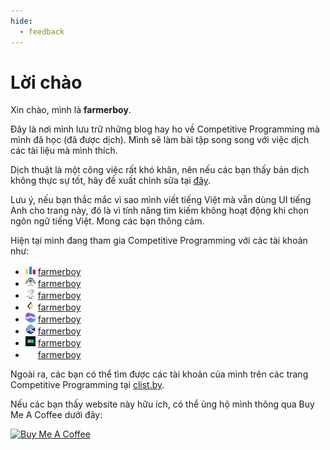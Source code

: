```yaml
---
hide:
  - feedback
---
```


# Lời chào

Xin chào, mình là **farmerboy**.

Đây là nơi mình lưu trữ những blog hay ho về Competitive Programming mà mình đã học (đã được dịch). Mình sẽ làm bài tập song song với việc dịch các tài liệu mà mình thích.

Dịch thuật là một công việc rất khó khăn, nên nếu các bạn thấy bản dịch không thực sự tốt, hãy đề xuất chỉnh sửa tại [đây](https://github.com/farmerboy95/CPBlogs).

Lưu ý, nếu bạn thắc mắc vì sao mình viết tiếng Việt mà vẫn dùng UI tiếng Anh cho trang này, đó là vì tính năng tìm kiếm không hoạt động khi chọn ngôn ngữ tiếng Việt. Mong các bạn thông cảm.

Hiện tại mình đang tham gia Competitive Programming với các tài khoản như:

- <img src="/img/codeforces.png" width="16" height="16"/>  [farmerboy](https://codeforces.com/profile/farmerboy)
- <img src="/img/atcoder.png" width="16" height="16"/>  [farmerboy](https://atcoder.jp/users/farmerboy)
- <img src="/img/codechef.png" width="16" height="16"/>  [farmerboy](https://www.codechef.com/users/farmerboy)
- <img src="/img/leetcode.png" width="16" height="16"/>  [farmerboy](https://leetcode.com/farmerboy/)
- <img src="/img/topcoder.png" width="16" height="16"/>  [farmerboy](https://www.topcoder.com/members/farmerboy)
- <img src="/img/toki.png" width="16" height="16"/>  [farmerboy](https://tlx.toki.id/profiles/farmerboy)
- <img src="/img/hackerrank.png" width="16" height="16"/>  [farmerboy](https://www.hackerrank.com/profile/farmerboy)
- <img src="/img/uva.ico" width="16" height="16"/>  [farmerboy](https://uhunt.onlinejudge.org/id/762901)

Ngoài ra, các bạn có thể tìm được các tài khoản của mình trên các trang Competitive Programming tại [clist.by](https://clist.by/coder/farmerboy/).

Nếu các bạn thấy website này hữu ích, có thể ủng hộ mình thông qua Buy Me A Coffee dưới đây:

<a href="https://www.buymeacoffee.com/farmerboy" target="_blank"><img src="https://cdn.buymeacoffee.com/buttons/default-orange.png" alt="Buy Me A Coffee" height="41" width="174"></a>

